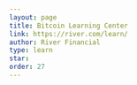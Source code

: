 ```yaml
---
layout: page
title: Bitcoin Learning Center
link: https://river.com/learn/
author: River Financial
type: learn
star: 
order: 27
---
```

